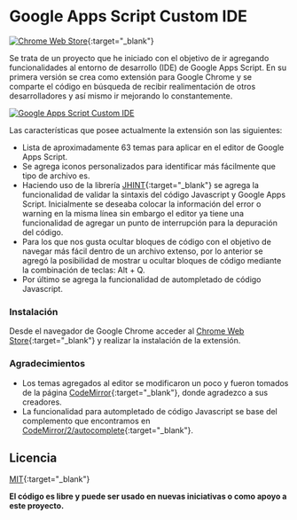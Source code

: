 # Google Apps Script Custom IDE
[![Chrome Web Store](https://img.shields.io/badge/Google%20Apps%20Script-Custom%20IDE-blue)](https://github.com/rubendariosanchez/Google-Apps-Script-Custom-IDE){:target="_blank"}

Se trata de un proyecto que he iniciado con el objetivo de ir agregando funcionalidades al entorno de desarrollo (IDE) de Google Apps Script. En su primera versión se crea como extensión para Google Chrome y se comparte el código en búsqueda de recibir realimentación de otros desarrolladores y así mismo ir mejorando lo constantemente.


[![Google Apps Script Custom IDE](https://lh3.googleusercontent.com/-R0iiRiUVyMw/Xtq1N_DBezI/AAAAAAAAJSk/w7e7wkOR4xwtvmy8Y592m0TM-ue48VOHACK8BGAsYHg/s0/secondPhoto.png)](https://nodesource.com/products/nsolid)


Las características que posee actualmente la extensión son las siguientes:


  - Lista de aproximadamente 63 temas para aplicar en el editor de Google Apps Script.
  - Se agrega iconos personalizados para identificar más fácilmente que tipo de archivo es.
  - Haciendo uso de la librería [JHINT](https://jshint.com/){:target="_blank"} se agrega la funcionalidad de validar la sintaxis del código Javascript y Google Apps Script. Inicialmente se deseaba colocar la información del error o warning en la misma línea sin embargo el editor ya tiene una funcionalidad de agregar un punto de interrupción para la depuración del código.
  - Para los que nos gusta ocultar bloques de código con el objetivo de navegar más fácil dentro de un archivo extenso, por lo anterior se agregó la posibilidad de mostrar u ocultar bloques de código mediante la combinación de teclas: Alt + Q.
  - Por último se agrega la funcionalidad de autompletado de código Javascript. 


### Instalación


Desde el navegador de Google Chrome acceder al [Chrome Web Store](https://github.com/rubendariosanchez/Google-Apps-Script-Custom-IDE){:target="_blank"} y realizar la instalación de la extensión.


### Agradecimientos


- Los temas agregados al editor se modificaron un poco y fueron tomados de la página [CodeMirror](https://codemirror.net/demo/theme.html){:target="_blank"}, donde agradezco a sus creadores.
- La funcionalidad para autompletado de código Javascript se base del complemento que encontramos en [CodeMirror/2/autocomplete](https://codemirror.net/2/demo/complete.html){:target="_blank"}.


Licencia
----


[MIT](https://opensource.org/licenses/MIT){:target="_blank"}




**El código es libre y puede ser usado en nuevas iniciativas o como apoyo a este proyecto.**